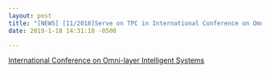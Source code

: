 ```yaml
---
layout: post
title: "[NEWS] [11/2018]Serve on TPC in International Conference on Omni-layer Intelligent Systems. Please consider submit!"
date: 2019-1-18 14:31:10 -0500

---
```


[International Conference on Omni-layer Intelligent Systems](http://coinsconf.com)

